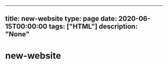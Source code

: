 
---
title: new-website
type: page
date: 2020-06-15T00:00:00
tags: ["HTML"]
description: "None"
---


# new-website

